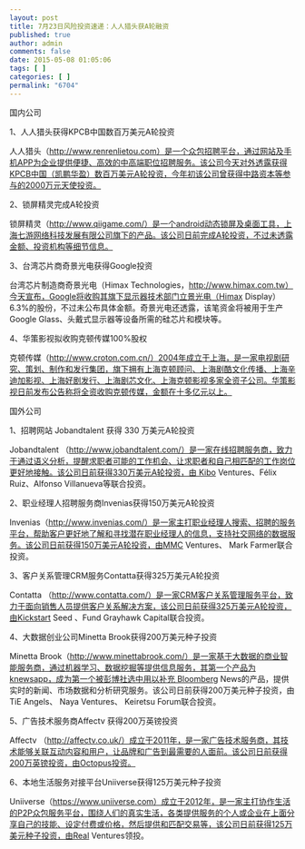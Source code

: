 ```yaml
---
layout: post
title: 7月23日风险投资速递：人人猎头获A轮融资
published: true
author: admin
comments: false
date: 2015-05-08 01:05:06
tags: [ ]
categories: [ ]
permalink: "6704"
---
```



国内公司

1、人人猎头获得KPCB中国数百万美元A轮投资

人人猎头（http://www.renrenlietou.com）是一个众包招聘平台，通过网站及手机APP为企业提供便捷、高效的中高端职位招聘服务。该公司今天对外透露获得KPCB中国（凯鹏华盈）数百万美元A轮投资，今年初该公司曾获得中路资本等参与的2000万元天使投资。

2、锁屏精灵完成A轮投资

锁屏精灵（http://www.qiigame.com/）是一个android动态锁屏及桌面工具，上海七游网络科技发展有限公司旗下的产品。该公司日前完成A轮投资，不过未透露金额、投资机构等细节信息。

3、台湾芯片商奇景光电获得Google投资

台湾芯片制造商奇景光电（Himax Technologies，http://www.himax.com.tw）今天宣布，Google将收购其旗下显示器技术部门立景光电（Himax Display）6.3%的股份，不过未公布具体金额。奇景光电还透露，该笔资金将被用于生产Google Glass、头戴式显示器等设备所需的硅芯片和模块等。

4、华策影视拟收购克顿传媒100%股权

克顿传媒（http://www.croton.com.cn/）2004年成立于上海，是一家电视剧研究、策划、制作和发行集团，旗下拥有上海克顿顾问、上海剧酷文化传播、上海辛迪加影视、上海好剧发行、上海剧芯文化、上海克顿影视多家全资子公司。华策影视日前发布公告称将全资收购克顿传媒，金额在十多亿元以上。

国外公司

1、招聘网站 Jobandtalent 获得 330 万美元A轮投资

Jobandtalent （http://www.jobandtalent.com/）是一家在线招聘服务商，致力于通过语义分析，提醒求职者可能的工作机会、让求职者和自己相匹配的工作岗位更好地接触。该公司日前获得330万美元A轮投资，由 Kibo Ventures、Félix Ruiz、Alfonso Villanueva等联合投资。

2、职业经理人招聘服务商Invenias获得150万美元A轮投资

Invenias（http://www.invenias.com/）是一家主打职业经理人搜索、招聘的服务平台，帮助客户更好地了解和寻找潜在职业经理人的信息，支持社交网络的数据服务。该公司日前获得150万美元A轮投资，由MMC Ventures、 Mark Farmer联合投资。

3、客户关系管理CRM服务Contatta获得325万美元A轮投资

Contatta （http://www.contatta.com/）是一家CRM客户关系管理服务平台，致力于面向销售人员提供客户关系解决方案，该公司日前获得325万美元A轮投资，由Kickstart Seed 、Fund Grayhawk Capital联合投资。

4、大数据创业公司Minetta Brook获得200万美元种子投资

Minetta Brook（http://www.minettabrook.com/）是一家基于大数据的商业智能服务商，通过机器学习、数据挖掘等提供信息服务，其第一个产品为knewsapp，成为第一个被彭博社选中用以补充 Bloomberg News的产品，提供实时的新闻、市场数据和分析研究服务。该公司日前获得200万美元种子投资，由TiE Angels、 Naya Ventures、 Keiretsu Forum联合投资。

5、广告技术服务商Affectv 获得200万英镑投资

Affectv （http://affectv.co.uk/）成立于2011年，是一家广告技术服务商，其技术能够关联互动内容和用户，让品牌和广告到最需要的人面前。该公司日前获得200万英镑投资，由Octopus投资。

6、本地生活服务对接平台Uniiverse获得125万美元种子投资

Uniiverse（https://www.uniiverse.com）成立于2012年，是一家主打协作生活的P2P众包服务平台，围绕人们的真实生活，各类提供服务的个人或企业在上面分享自己的技能、设定付费或价格，然后提供和匹配交易等，该公司日前获得125万美元种子投资，由Real Ventures领投。